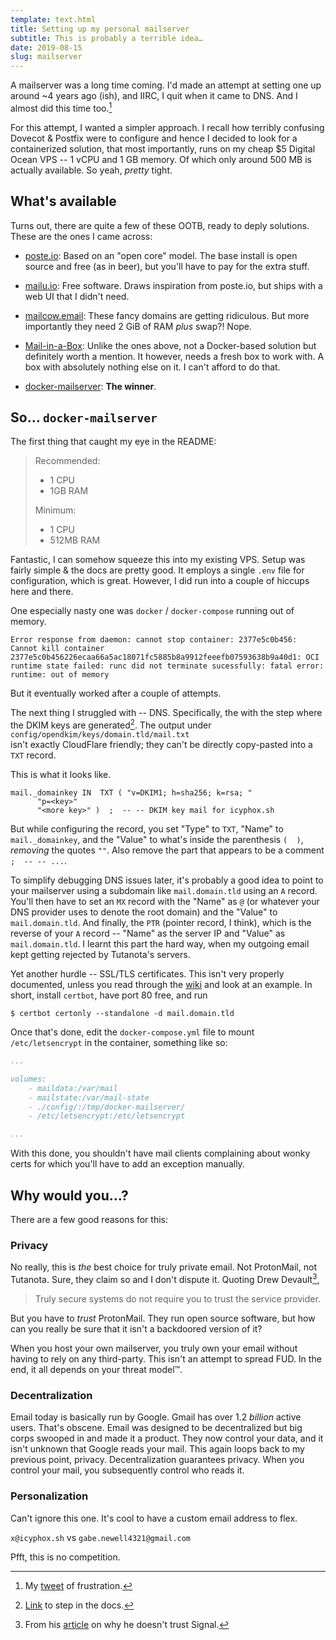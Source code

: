 ```yaml
---
template: text.html
title: Setting up my personal mailserver
subtitle: This is probably a terrible idea…
date: 2019-08-15
slug: mailserver
---
```


A mailserver was a long time coming. I'd made an attempt at setting one up
around ~4 years ago (ish), and IIRC, I quit when it came to DNS. And
I almost did this time too.[^1]

For this attempt, I wanted a simpler approach. I recall how terribly
confusing Dovecot & Postfix were to configure and hence I decided to look
for a containerized solution, that most importantly, runs on my cheap $5 
Digital Ocean VPS  --  1 vCPU and 1 GB memory. Of which only around 500 MB
is actually available. So yeah, *pretty* tight.

## What's available

Turns out, there are quite a few of these OOTB, ready to deply solutions.
These are the ones I came across:

- [poste.io](https://poste.io): Based on an "open core" model. The base install is open source 
and free (as in beer), but you'll have to pay for the extra stuff.

- [mailu.io](https://mailu.io): Free software. Draws inspiration from poste.io, 
but ships with a web UI that I didn't need. 

- [mailcow.email](https://mailcow.email): These fancy domains are getting ridiculous. But more importantly
they need 2 GiB of RAM *plus* swap?! Nope.

- [Mail-in-a-Box](https://mailinabox.email): Unlike the ones above, not a Docker-based solution but definitely worth
a mention. It however, needs a fresh box to work with. A box with absolutely 
nothing else on it. I can't afford to do that.

- [docker-mailserver](https://github.com/tomav/docker-mailserver/): **The winner**. 

## So… `docker-mailserver`

The first thing that caught my eye in the README:

> Recommended:
> 
> - 1 CPU
> - 1GB RAM
> 
> Minimum:
> 
> - 1 CPU
> - 512MB RAM

Fantastic, I can somehow squeeze this into my existing VPS.
Setup was fairly simple & the docs are pretty good. It employs a single
`.env` file for configuration, which is great.
However, I did run into a couple of hiccups here and there.

One especially nasty one was `docker` / `docker-compose` running out
of memory.
```
Error response from daemon: cannot stop container: 2377e5c0b456: Cannot kill container 2377e5c0b456226ecaa66a5ac18071fc5885b8a9912feeefb07593638b9a40d1: OCI runtime state failed: runc did not terminate sucessfully: fatal error: runtime: out of memory
```
But it eventually worked after a couple of attempts.

The next thing I struggled with  --  DNS. Specifically, the with the step where
the DKIM keys are generated[^2]. The output under  
`config/opendkim/keys/domain.tld/mail.txt`  
isn't exactly CloudFlare friendly; they can't be directly copy-pasted into
a `TXT` record. 

This is what it looks like.
```
mail._domainkey	IN	TXT	( "v=DKIM1; h=sha256; k=rsa; "
	  "p=<key>"
	  "<more key>" )  ;  -- -- DKIM key mail for icyphox.sh
```
But while configuring the record, you set "Type" to `TXT`, "Name" to `mail._domainkey`,
and the "Value" to what's inside the parenthesis `(  )`, *removing* the quotes `""`. 
Also remove the part that appears to be a comment `;  -- -- ...`.

To simplify debugging DNS issues later, it's probably a good idea to
point to your mailserver using a subdomain like `mail.domain.tld` using an 
`A` record.
You'll then have to set an `MX` record with the "Name" as `@` (or whatever your DNS provider
uses to denote the root domain) and the "Value" to `mail.domain.tld`.
And finally, the `PTR` (pointer record, I think), which is the reverse of 
your `A` record  --  "Name" as the server IP and "Value" as `mail.domain.tld`.
I learnt this part the hard way, when my outgoing email kept getting
rejected by Tutanota's servers.

Yet another hurdle  --  SSL/TLS certificates. This isn't very properly
documented, unless you read through the [wiki](https://github.com/tomav/docker-mailserver/wiki/Installation-Examples)
and look at an example. In short, install `certbot`, have port 80 free,
and run 

``` shell
$ certbot certonly --standalone -d mail.domain.tld
```

Once that's done, edit the `docker-compose.yml` file to mount `/etc/letsencrypt` in 
the container, something like so:
```yaml
...

volumes:
    - maildata:/var/mail
    - mailstate:/var/mail-state
    - ./config/:/tmp/docker-mailserver/
    - /etc/letsencrypt:/etc/letsencrypt

...
```

With this done, you shouldn't have mail clients complaining about 
wonky certs for which you'll have to add an exception manually.

## Why would you…?
There are a few good reasons for this:

### Privacy 
No really, this is *the* best choice for truly private
email. Not ProtonMail, not Tutanota. Sure, they claim so and I don't 
dispute it. Quoting Drew Devault[^3],

> Truly secure systems do not require you to trust the service provider.

But you have to *trust* ProtonMail. They run open source software, but
how can you really be sure that it isn't a backdoored version of it?

When you host your own mailserver, you truly own your email without having to rely on any
third-party.
This isn't an attempt to spread FUD. In the end, it all depends on your
threat model™.

### Decentralization
Email today is basically run by Google. Gmail has over 1.2 *billion*
active users. That's obscene.
Email was designed to be decentralized but big corps swooped in and
made it a product. They now control your data, and it isn't unknown that
Google reads your mail. This again loops back to my previous point, privacy.
Decentralization guarantees privacy. When you control your mail, you subsequently
control who reads it.

### Personalization
Can't ignore this one. It's cool to have a custom email address to flex.

`x@icyphox.sh` vs `gabe.newell4321@gmail.com`

Pfft, this is no competition.

[^1]: My [tweet](https://twitter.com/icyphox/status/1161648321548566528) of frustration.
[^2]: [Link](https://github.com/tomav/docker-mailserver#generate-dkim-keys) to step in the docs.
[^3]: From his [article](https://drewdevault.com/2018/08/08/Signal.html) on why he doesn't trust Signal.
